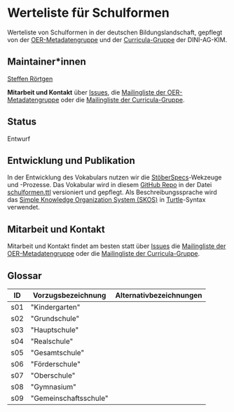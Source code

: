 # Werteliste für Schulformen

Werteliste von Schulformen in der deutschen Bildungslandschaft, gepflegt von der [OER-Metadatengruppe](https://wiki.dnb.de/x/IQ30B) und der [Curricula-Gruppe](https://wiki.dnb.de/display/DINIAGKIM/Curricula-Gruppe) der DINI-AG-KIM.

## Maintainer\*innen

[Steffen Rörtgen](https://github.com/sroertgen)

**Mitarbeit und Kontakt** über [Issues](https://github.com/dini-ag-kim/schulfaecher/issues/), die [Mailingliste der OER-Metadatengruppe](https://lists.dnb.de/mailman/listinfo/dini-ag-kim-oer) oder die [Mailingliste der Curricula-Gruppe](https://lists.dnb.de/mailman/listinfo/dini-ag-kim-curricula).

## Status

Entwurf

## Entwicklung und Publikation

In der Entwicklung des Vokabulars nutzen wir die [StöberSpecs](https://w3id.org/kim/stoeberspecs/)-Wekzeuge und -Prozesse. Das Vokabular wird in diesem [GitHub Repo](https://github.com/dini-ag-kim/schulformen) in der Datei [schulformen.ttl](https://github.com/dini-ag-kim/schulformen/blob/master/schulformen.ttl) versioniert und gepflegt. Als Beschreibungssprache wird das [Simple Knowledge Organization System (SKOS)](https://www.w3.org/2004/02/skos/) in [Turtle](https://www.w3.org/TR/turtle/)-Syntax verwendet.

## Mitarbeit und Kontakt

Mitarbeit und Kontakt findet am besten statt über [Issues](https://github.com/dini-ag-kim/schulfaecher/issues) die [Mailingliste der OER-Metadatengruppe](https://lists.dnb.de/mailman/listinfo/dini-ag-kim-oer) oder die [Mailingliste der Curricula-Gruppe](https://lists.dnb.de/mailman/listinfo/dini-ag-kim-curricula).

## Glossar

| ID    | Vorzugsbezeichnung  | Alternativbezeichnungen   |
|-------|-------------------  | --------                  |
| s01   | "Kindergarten"      |                           |
| s02   | "Grundschule"       |                           |
| s03   | "Hauptschule"       |                           |
| s04   | "Realschule"        |         |
| s05   | "Gesamtschule"      |         |
| s06   | "Förderschule"      |         |
| s07   | "Oberschule"        |         |
| s08   | "Gymnasium"         |         |
| s09   | "Gemeinschaftsschule" |       |
